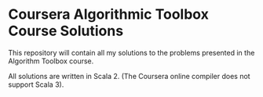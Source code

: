 # Coursera Algorithmic Toolbox Course Solutions

This repository will contain all my solutions to the problems presented in the Algorithm Toolbox course. 

All solutions are written in Scala 2. (The Coursera online compiler does not support Scala 3).